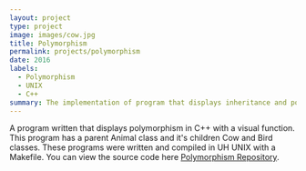 ```yaml
---
layout: project
type: project
image: images/cow.jpg
title: Polymorphism
permalink: projects/polymorphism
date: 2016
labels:
  - Polymorphism
  - UNIX
  - C++
summary: The implementation of program that displays inheritance and polymorphism C language.
---
```


A program written that displays polymorphism in C++ with a visual function.  This program has a parent Animal class and it's children Cow and Bird classes.  These programs were written and compiled in UH UNIX with a Makefile.
You can view the source code here [Polymorphism Repository](https://github.com/paniolonate/Polymorphism).



